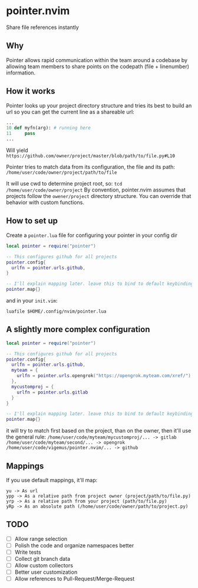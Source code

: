 # pointer.nvim

Share file references instantly

## Why

Pointer allows rapid communication within the team around a codebase by allowing
team members to share points on the codepath (file + linenumber) information.

## How it works
Pointer looks up your project directory structure and tries its best to
build an url so you can get the current line as a shareable url:

```python
...
10 def myfn(arg): # running here
11     pass
...
```

Will yield `https://github.com/owner/project/master/blob/path/to/file.py#L10`

Pointer tries to match data from its configuration, the file and its path:
`/home/user/code/owner/project/path/to/file`

It will use cwd to determine project root, so: `tcd /home/user/code/owner/project`
By convention, pointer.nvim assumes that projects follow the `owener/project` directory structure.
You can override that behavior with custom functions.

## How to set up

Create a `pointer.lua` file for configuring your pointer in your config dir

```lua
local pointer = require("pointer")

-- This configures github for all projects
pointer.config{
  urlfn = pointer.urls.github,
}

-- I'll explain mapping later. leave this to bind to default keybindings
pointer.map{}
```

and in your `init.vim`:
```vim
luafile $HOME/.config/nvim/pointer.lua
```

## A slightly more complex configuration

```lua
local pointer = require("pointer")

-- This configures github for all projects
pointer.config{
  urlfn = pointer.urls.github,
  myteam = {
    urlfn = pointer.urls.opengrok("https://opengrok.myteam.com/xref/")
  },
  mycustomproj = {
    urlfn = pointer.urls.gitlab
  }
}

-- I'll explain mapping later. leave this to bind to default keybindings
pointer.map{}
```

it will try to match first based on the project, than on the owner, then it'll use the general rule:
`/home/user/code/myteam/mycustomproj/... -> gitlab`
`/home/user/code/myteam/second/... -> opengrok`
`/home/user/code/vigemus/pointer.nvim/... -> github`

## Mappings

If you use default mappings, it'll map:
```
yu -> As url
ypp -> As a relative path from project owner (project/path/to/file.py)
yrp -> As a relative path from your project (path/to/file.py)
yRp -> As an absolute path (/home/user/code/owner/path/to/project.py)
```

## TODO

- [ ] Allow range selection
- [ ] Polish the code and organize namespaces better
- [ ] Write tests
- [ ] Collect git branch data
- [ ] Allow custom collectors
- [ ] Better user customization
- [ ] Allow references to Pull-Request/Merge-Request
